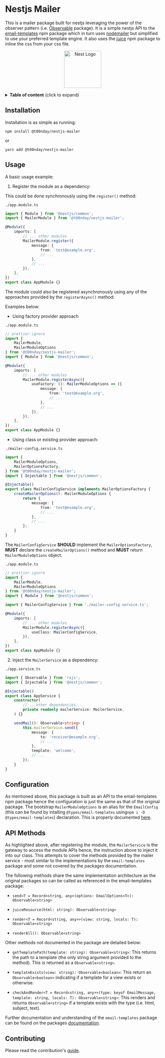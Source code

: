 # Nestjs Mailer

This is a mailer package built for nestjs leveraging the power of the observer pattern (i.e. [Observable][observable] package). It is a simple nestjs API to the [email-templates] npm package which in turn uses [nodemailer] but simplified to use your preferred template engine. It also uses the [juice] npm package to inline the css from your css file.

<p align="center">
  <a href="http://nestjs.com/" target="blank"><img src="https://nestjs.com/img/logo-small.svg" width="120" alt="Nest Logo" /></a>
</p>

<details>
<summary><strong>Table of content</strong> (click to expand)</summary>

<!-- toc -->

-   [Installation](#installation)
-   [Usage](#usage)
-   [Configuration](#configuration)
-   [API Methods](#api-methods)
-   [Contributing](#contributing)
    <!-- tocstop -->
    </details>

## Installation

Installation is as simple as running:

`npm install @t00nday/nestjs-mailer`

or

`yarn add @t00nday/nestjs-mailer`

## Usage

A basic usage example:

1. Register the module as a dependency:

This could be done synchronously using the `register()` method:

`./app.module.ts`

```ts
import { Module } from '@nestjs/common';
import { MailerModule } from '@t00nday/nestjs-mailer';

@Module({
    imports: [
        // ... other modules
        MailerModule.register({
            message: {
                from: 'test@example.org',
                // ...
            },
            // ...
        }),
    ],
})
export class AppModule {}
```

The module could also be registered asynchronously using any of the approaches provided by the `registerAsync()` method:

Examples below:

-   Using factory provider approach

`./app.module.ts`

```ts
// prettier-ignore
import { 
    MailerModule, 
    MailerModuleOptions 
} from '@t00nday/nestjs-mailer';
import { Module } from '@nestjs/common';

@Module({
    imports: [
        // ... other modules
        MailerModule.registerAsync({
            useFactory: (): MailerModuleOptions => ({
                message: {
                    from: 'test@example.org',
                    // ...
                },
                // ...
            }),
        }),
    ],
})
export class AppModule {}
```

-   Using class or existing provider approach:

`./mailer-config.service.ts`

```ts
import {
    MailerModuleOptions,
    MailerOptionsFactory,
} from '@t00nday/nestjs-mailer';
import { Injectable } from '@nestjs/common';

@Injectable()
export class MailerConfigService implements MailerOptionsFactory {
    createMailerOptions(): MailerModuleOptions {
        return {
            message: {
                from: 'test@example.org',
                // ...
            },
            // ...
        };
    }
}
```

The `MailerConfigService` **SHOULD** implement the `MailerOptionsFactory`, **MUST** declare the `createMailerOptions()` method and **MUST** return `MailerModuleOptions` object.

`./app.module.ts`

```ts
// prettier-ignore
import {
    MailerModule,
    MailerModuleOptions
} from '@t00nday/nestjs-mailer';
import { Module } from '@nestjs/common';

import { MailerConfigService } from './mailer-config.service.ts';

@Module({
    imports: [
        // ... other modules
        MailerModule.registerAsync({
            useClass: MailerConfigService,
        }),
    ],
})
export class AppModule {}
```

2. Inject the `MailerService` as a dependency:

`./app.service.ts`

```ts
import { Observable } from 'rxjs';
import { Injectable } from '@nestjs/common';

@Injectable()
export class AppService {
    constructor(
        // ...other dependencies...
        private readonly mailerService: MailerService,
    ) {}

    sendMail(): Observable<string> {
        this.mailerService.send({
            message: {
                to: 'receiver@example.org',
                // ...
            },
            template: 'welcome',
            // ...
        });
    }
}
```

## Configuration

As mentioned above, this package is built as an API to the email-templates npm package hence the configuration is just the same as that of the original package. The bootstrap `MailerModuleOptions` is an alias for the `EmailConfig` (this can be found by intalling `@types/email-templates` using`npm i -D @types/email-templates`) declaration. This is properly documented [here][email-templates-options].

## API Methods

As highlighted above, after registering the module, the `MailerService` is the gateway to access the module APIs hence, the instruction above to inject it into our class. This attempts to cover the methods provided by the mailer service - most similar to the implementations by the `email-templates` package and some not covered by the packages documentation.

The following methods share the same implementation architecture as the original packages so can be called as referenced in the email-templates package:

-   `send<T = Record<string, any>(options: EmailOptions<T>): Observable<string>`

-   `juiceResource(html: string): Observable<string>`

-   `render<T = Record<string, any>>(view: string, locals: T): Observable<string>`

-   `renderAll(): Observable<string>`

Other methods not documented in the package are detailed below:

-   `getTemplatePath(template: string): Observable<string>`: This returns the path to a template (the only string argument provided to the method). This is returned as a `Observable<string>`.

-   `templateExists(view: string): Observable<boolean>`: This return an `Observable<boolean>` indicating if a template for a view exists or otherwise.

-   `checkAndRender<T = Record<string, any>>(type: keyof EmailMessage, template: string, locals: T): Observable<string>`: This renders and returns `Observable<string>` if a template exists with the type (i.e. html, subject, text).

Further documentation and understanding of the `email-templates` package can be found on the packages [documentation][email-templates].

## Contributing

Please read the contribution's [guide](./Contributing.md).

[observable]: https://rxjs-dev.firebaseapp.com/guide/overview
[email-templates]: https://www.npmjs.com/package/email-templates
[email-templates-options]: https://github.com/forwardemail/email-templates#options
[nodemailer]: https://www.npmjs.com/package/nodemailer
[juice]: https://www.npmjs.com/package/juice
